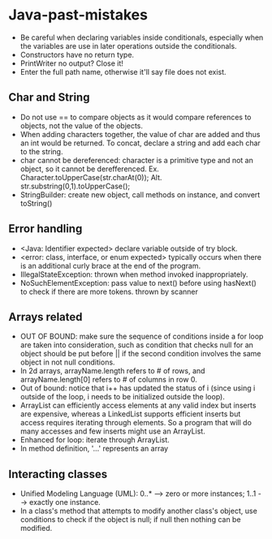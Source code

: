 # Java-past-mistakes

- Be careful when declaring variables inside conditionals, especially when the variables are use in later operations outside the conditionals.
- Constructors have no return type.
- PrintWriter no output? Close it!
- Enter the full path name, otherwise it'll say file does not exist.

## Char and String
- Do not use == to compare objects as it would compare references to objects, not the value of the objects.
- When adding characters together, the value of char are added and thus an int would be returned. To concat, declare a string and add each char to the string.
- char cannot be dereferenced: character is a primitive type and not an object, so it cannot be derefferenced.
  Ex. Character.toUpperCase(str.charAt(0)); 
  Alt. str.substring(0,1).toUpperCase();
- StringBuilder: create new object, call methods on instance, and convert toString()

## Error handling
- <Java: Identifier expected> declare variable outside of try block.
- <error: class, interface, or enum expected> typically occurs when there is an additional curly brace at the end of the program.
- IllegalStateException: thrown when method invoked inappropriately.
- NoSuchElementException: pass value to next() before using hasNext() to check if there are more tokens. thrown by scanner

## Arrays related
- OUT OF BOUND: make sure the sequence of conditions inside a for loop are taken into consideration, such as condition that checks null for an object should be put before || if the second condition involves the same object in not null conditions.
- In 2d arrays, arrayName.length refers to # of rows, and arrayName.length[0] refers to # of columns in row 0.
- Out of bound: notice that i++ has updated the status of i (since using i outside of the loop, i needs to be initialized outside the loop).
- ArrayList can efficiently access elements at any valid index but inserts are expensive, whereas a LinkedList supports efficient inserts but access requires iterating through elements. So a program that will do many accesses and few inserts might use an ArrayList.
- Enhanced for loop: iterate through ArrayList.
- In method definition, '…' represents an array

## Interacting classes
- Unified Modeling Language (UML): 0..* --> zero or more instances; 1..1 --> exactly one instance.
- In a class's method that attempts to modify another class's object, use conditions to check if the object is null; if null then nothing can be modified.
